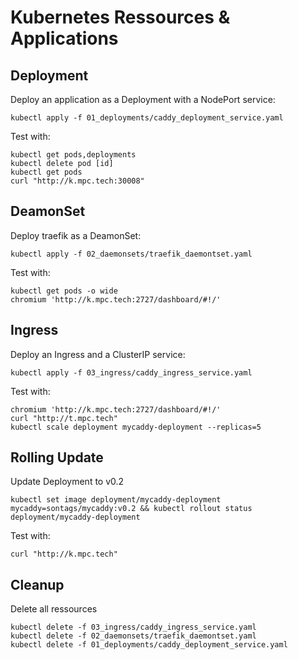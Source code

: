 # Kubernetes Ressources & Applications

## Deployment

Deploy an application as a Deployment with a NodePort service:

```
kubectl apply -f 01_deployments/caddy_deployment_service.yaml
```

Test with:

```
kubectl get pods,deployments
kubectl delete pod [id]
kubectl get pods
curl "http://k.mpc.tech:30008"
```

## DeamonSet

Deploy traefik as a DeamonSet:

```
kubectl apply -f 02_daemonsets/traefik_daemontset.yaml
```

Test with:

```
kubectl get pods -o wide
chromium 'http://k.mpc.tech:2727/dashboard/#!/'
```

## Ingress

Deploy an Ingress and a ClusterIP service:

```
kubectl apply -f 03_ingress/caddy_ingress_service.yaml
```

Test with:

```
chromium 'http://k.mpc.tech:2727/dashboard/#!/'
curl "http://t.mpc.tech"
kubectl scale deployment mycaddy-deployment --replicas=5
```

## Rolling Update

Update Deployment to v0.2

```
kubectl set image deployment/mycaddy-deployment mycaddy=sontags/mycaddy:v0.2 && kubectl rollout status deployment/mycaddy-deployment
```

Test with:

```
curl "http://k.mpc.tech"
```

## Cleanup

Delete all ressources

```
kubectl delete -f 03_ingress/caddy_ingress_service.yaml
kubectl delete -f 02_daemonsets/traefik_daemontset.yaml
kubectl delete -f 01_deployments/caddy_deployment_service.yaml
```
